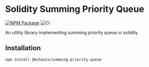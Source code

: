 # Solidity Summing Priority Queue

[![NPM Package](https://img.shields.io/npm/v/@mihanix/summing-priority-queue.svg?style=flat-square)](https://www.npmjs.com/package/@mihanix/summing-priority-queue)
![CI](https://github.com/MihanixA/SummingPriorityQueue/actions/workflows/ci.yaml/badge.svg)

An utility library implementing summing priority queue in solidity

## Installation

```bash
npm install @mihanix/summing-priority-queue

```